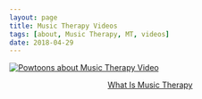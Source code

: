 ```yaml
---
layout: page
title: Music Therapy Videos
tags: [about, Music Therapy, MT, videos]
date: 2018-04-29
---
```


<a href="https://www.powtoon.com/my-powtoons/#/" target="_blank"><img src="{{site.baseurl}}/assets/img/Photo3.png" alt="Powtoons about Music Therapy Video"></a>
<a href="https://www.powtoon.com/my-powtoons/#/" target="_blank"><center>What Is Music Therapy</center></a>


